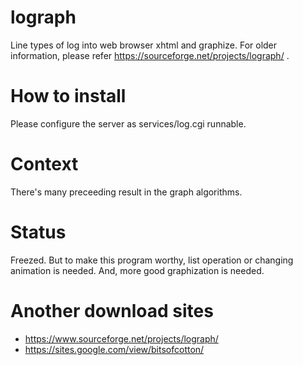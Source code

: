 # lograph
Line types of log into web browser xhtml and graphize.
For older information, please refer https://sourceforge.net/projects/lograph/ .

# How to install
Please configure the server as services/log.cgi runnable.

# Context
There's many preceeding result in the graph algorithms.

# Status
Freezed. But to make this program worthy, list operation or changing animation is needed.
And, more good graphization is needed.

# Another download sites
* https://www.sourceforge.net/projects/lograph/
* https://sites.google.com/view/bitsofcotton/
